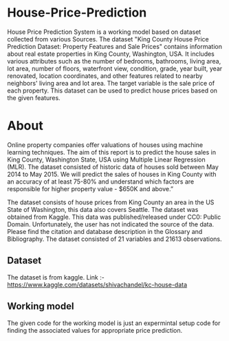 # House-Price-Prediction
House Price Prediction System is a working model based on dataset collected from various Sources.
The dataset "King County House Price Prediction Dataset: Property Features and Sale Prices" contains information about real estate properties in King County, Washington, USA. It includes various attributes such as the number of bedrooms, bathrooms, living area, lot area, number of floors, waterfront view, condition, grade, year built, year renovated, location coordinates, and other features related to nearby neighbors' living area and lot area. The target variable is the sale price of each property. This dataset can be used to predict house prices based on the given features.

# About 
Online property companies offer valuations of houses using machine learning techniques. The aim of this report is to predict the house sales in King County, Washington State, USA using Multiple Linear Regression (MLR). The dataset consisted of historic data of houses sold between May 2014 to May 2015.
We will predict the sales of houses in King County with an accuracy of at least 75-80% and understand which factors are responsible for higher property value - $650K and above.”

The dataset consists of house prices from King County an area in the US State of Washington, this data also covers Seattle. The dataset was obtained from Kaggle. This data was published/released under CC0: Public Domain. Unfortunately, the user has not indicated the source of the data. Please find the citation and database description in the Glossary and Bibliography.
The dataset consisted of 21 variables and 21613 observations.


## Dataset 
The dataset is from kaggle.
Link :- https://www.kaggle.com/datasets/shivachandel/kc-house-data

## Working model 
The given code for the working model is just an expermintal setup code for finding the associated values for appropriate price prediction.




